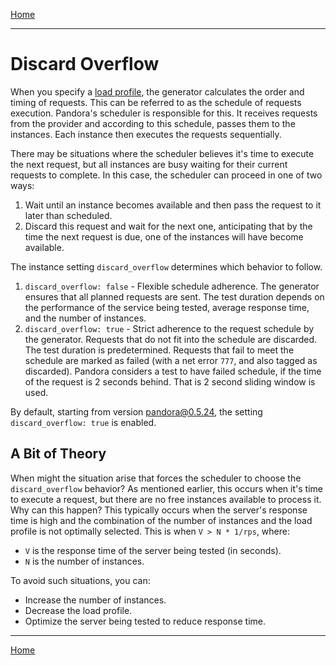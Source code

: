 [Home](../../index.md)

---

# Discard Overflow

When you specify a [load profile](../load-profile.md), the generator calculates the order and timing of requests. This
can be referred to as the schedule of requests execution. Pandora's scheduler is responsible for this. It receives
requests from the provider and according to this schedule, passes them to the instances. Each instance then executes the
requests sequentially.

There may be situations where the scheduler believes it's time to execute the next request, but all instances are busy
waiting for their current requests to complete. In this case, the scheduler can proceed in one of two ways:

1. Wait until an instance becomes available and then pass the request to it later than scheduled.
2. Discard this request and wait for the next one, anticipating that by the time the next request is due, one of the
   instances will have become available.

The instance setting `discard_overflow` determines which behavior to follow.

1. `discard_overflow: false` - Flexible schedule adherence. The generator ensures that all planned requests are sent.
   The test duration depends on the performance of the service being tested, average response time, and the number of
   instances.
2. `discard_overflow: true` - Strict adherence to the request schedule by the generator. Requests that do not fit into
   the schedule are discarded. The test duration is predetermined. Requests that fail to meet the schedule are marked as
   failed (with a net error `777`, and also tagged as discarded). Pandora considers a test to have failed schedule, if 
   the time of the request is 2 seconds behind. That is 2 second sliding window is used.

By default, starting from version pandora@0.5.24, the setting `discard_overflow: true` is enabled.

## A Bit of Theory

When might the situation arise that forces the scheduler to choose the `discard_overflow` behavior? As mentioned
earlier, this occurs when it's time to execute a request, but there are no free instances available to process it. Why
can this happen? This typically occurs when the server's response time is high and the combination of the number of
instances and the load profile is not optimally selected. This is when `V > N * 1/rps`, where:

- `V` is the response time of the server being tested (in seconds).
- `N` is the number of instances.

To avoid such situations, you can:

- Increase the number of instances.
- Decrease the load profile.
- Optimize the server being tested to reduce response time.

---

[Home](../../index.md)
